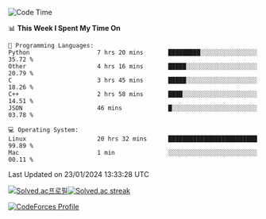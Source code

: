 
<!--START_SECTION:waka-->
![Code Time](http://img.shields.io/badge/Code%20Time-3%2C192%20hrs%2033%20mins-blue)

📊 **This Week I Spent My Time On** 

```text
💬 Programming Languages: 
Python                   7 hrs 20 mins       █████████░░░░░░░░░░░░░░░░   35.72 % 
Other                    4 hrs 16 mins       █████░░░░░░░░░░░░░░░░░░░░   20.79 % 
C                        3 hrs 45 mins       █████░░░░░░░░░░░░░░░░░░░░   18.26 % 
C++                      2 hrs 58 mins       ████░░░░░░░░░░░░░░░░░░░░░   14.51 % 
JSON                     46 mins             █░░░░░░░░░░░░░░░░░░░░░░░░   03.78 % 

💻 Operating System: 
Linux                    20 hrs 32 mins      █████████████████████████   99.89 % 
Mac                      1 min               ░░░░░░░░░░░░░░░░░░░░░░░░░   00.11 % 
```


 Last Updated on 23/01/2024 13:33:28 UTC
<!--END_SECTION:waka-->


[![Solved.ac프로필](http://mazassumnida.wtf/api/generate_badge?boj=hckim96)](https://solved.ac/hckim96)[![Solved.ac streak](http://mazandi.herokuapp.com/api?handle=hckim96&theme=dark)](https://solved.ac/hckim96)


[![CodeForces Profile](https://cf.leed.at?id=hckim96)](https://codeforces.com/profile/hckim96)

